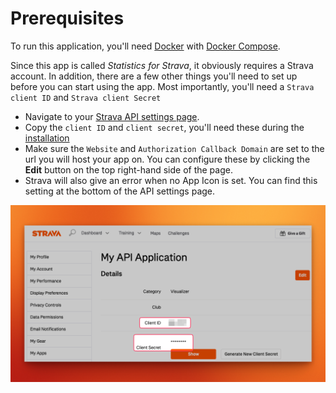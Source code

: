 # Prerequisites

<div class="alert info">
    To run this application, you'll need <a href="https://docs.docker.com/engine/install/">Docker</a> with <a href="https://docs.docker.com/compose/install/">Docker Compose</a>.
</div>

Since this app is called <i>Statistics for Strava</i>, it obviously requires a Strava account.
In addition, there are a few other things you'll need to set up before you can start using the app.
Most importantly, you'll need a `Strava client ID` and `Strava client Secret`

* Navigate to your [Strava API settings page](https://www.strava.com/settings/api).
* Copy the `client ID` and `client secret`, you'll need these during the [installation](/getting-started/installation.md)
* Make sure the `Website` and `Authorization Callback Domain` are set to the url you will host your app on.
  You can configure these by clicking the __Edit__ button on the top right-hand side of the page.
* Strava will also give an error when no App Icon is set. You can find this setting at the bottom of the API settings page. 

![Strava API settings page](../assets/images/strava-api-settings.png) 
